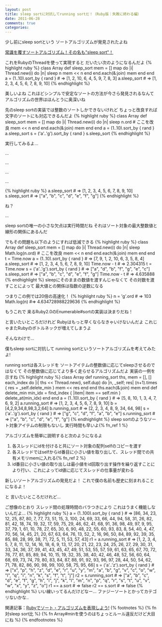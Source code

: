 ```yaml
---
layout: post
title: sleep sortに対抗してrunning sortだ！（Ruby版｜失敗に終わる編）
date: 2011-06-28
comments: true
categories:
---
```



少し前にsleep sortという
ソートアルゴリズムが発見されたよね

[常識を覆すソートアルゴリズム！その名も"sleep sort"！](http://d.hatena.ne.jp/gfx/20110519/1305810786)

これをRubyのThreadを使って実現すると
だいたい次のようになるんだよ
{% highlight ruby %}
class Array
  def sleep_sort
    mem = []
    map do |i|
      Thread.new(i) do |n|
        sleep n
        mem << n
      end
    end.each(&:join)
    mem
  end
end
a = (1..10).sort_by { rand } # => [1, 2, 10, 6, 4, 5, 9, 7, 8, 3]
a.sleep_sort # => [1, 2, 3, 4, 5, 6, 7, 8, 9, 10]
{% endhighlight %}

美しいよね
これほどシンプルで安定なソートの方法が今さら発見されるなんて
アルゴリズムの世界はほんとうに奥深いね

先のsleep sortの実装では整数のソートしかできないけれど
ちょっと改良すれば文字のソートにも対応できるんだよ
{% highlight ruby %}
class Array
  def sleep_sort
    mem = []
    map do |i|
      Thread.new(i) do |n|
        sleep n.ord         # ここを改良
        mem << n
      end
    end.each(&:join)
    mem
  end
end
a = (1..10).sort_by { rand }
a.sleep_sort
s = ('a'..'g').sort_by { rand }
s.sleep_sort
{% endhighlight %}

実行してみるよ...

...


...


...


...


{% highlight ruby %}
a.sleep_sort # => [1, 2, 3, 4, 5, 6, 7, 8, 9, 10]
s.sleep_sort # => ["a", "b", "c", "d", "e", "f", "g"]
{% endhighlight %}

ね？

...

sleep sortの唯一の小さな欠点は実行時間だね
それはソート対象の最大整数値と線形の関係にあるんだ

でもその問題も以下のようにすれば低減できる
{% highlight ruby %}
class Array
  def sleep_sort
    mem = []
    map do |i|
      Thread.new(i) do |n|
        sleep Math.log(n.ord)        # ここを改良
        mem << n
      end
    end.each(&:join)
    mem
  end
end
t = Time.now
a = (1..10).sort_by { rand } # => [7, 9, 1, 2, 10, 6, 3, 5, 8, 4]
a.sleep_sort # => [1, 2, 3, 4, 5, 6, 7, 8, 9, 10]
Time.now - t # => 2.304315
t = Time.now
s = ('a'..'g').sort_by { rand } # => ["a", "d", "b", "f", "g", "e", "c"]
s.sleep_sort # => ["a", "b", "c", "d", "e", "f", "g"]
Time.now - t # => 4.635888
{% endhighlight %}
sleepにそのままの数値を渡すんじゃなくて
その対数を渡すことによって
最大値との関係は指数の逆数になる

つまりこの例では20倍の高速化！
{% highlight ruby %}
n = 'g'.ord # => 103
Math.log(n) #=> 4.634728988229636
{% endhighlight %}

もうこれで
来るRuby2.0のEnumerable#sortの実装は決まりだね！

と言いたいところだけれど
Rubyはもっと早くならなきゃいけないんだよ
これじゃまたRubyのボトルネックが増えてしまうよ


そんなわけで...

僕もsleep sortに対抗して
running sortというソートアルゴリズムを考えてみたよ!

running sortは各スレッドを
ソートアイテムの整数値に応じてsleepさせるのではなくて
その整数値に応じてより多く走らせるアルゴリズムだよ
実装の一例を示すね
{% highlight ruby %}
class Array
  def running_sort
    ths, mem = [], []
    each_index do |i|
      ths << Thread.new(i, self.dup) do |n, _self; res|
        (n+1).times { res = _self.delete_min }
        mem << res
      end
    end
    ths.each(&:join)
    mem
  end
  def delete_min
    min_idx = find_index { |item| item == self.min }
    delete_at(min_idx)
  end
end
a = (1..10).sort_by { rand } # => [5, 8, 10, 1, 3, 4, 7, 6, 9, 2]
a.running_sort # => [1, 2, 3, 4, 5, 6, 7, 8, 9, 10]
b = [4,2,9,34,8,98,3,2,64]
b.running_sort # => [2, 2, 3, 4, 8, 9, 34, 64, 98]
s = ('a'..'g').sort_by { rand } # => ["g", "c", "d", "f", "a", "b", "e"]
s.running_sort # => ["a", "b", "c", "d", "e", "f", "g"]
{% endhighlight %}
sleep sortのようなソート対象アイテムの制限もないし
実行時間も早いよ{% fn_ref 1 %}

アルゴリズムを簡単に説明すると次のようになるよ
1. 各スレッドにidを付けると共にソート対象の配列selfのコピーを渡す
1. 各スレッドではselfからid番目に小さい値を取り出して、スレッド間での共有メモリmemに入れる{% fn_ref 2 %}
1. id番目に小さい値の取り出しは最小値をid回取り出す操作を繰り返すことにより行い、これによってid値に応じてスレッドの仕事量が変わる

新しいソートアルゴリズムの発見だよ！
これで僕の名前も歴史に刻まれることになるよ！

と
言いたいところだけれど...

ご想像のとおり
スレッド間の処理時間のバラつきにより
これはうまく機能しないんだよ...
{% highlight ruby %}
a = (1..100).sort_by { rand } # => [86, 34, 23, 12, 25, 87, 80, 7, 77, 73, 51, 15, 3, 100, 24, 69, 33, 66, 44, 94, 58, 31, 26, 82, 81, 42, 18, 74, 19, 32, 17, 59, 75, 29, 46, 62, 41, 68, 91, 36, 98, 49, 97, 9, 95, 37, 79, 1, 61, 10, 78, 27, 65, 30, 6, 90, 48, 22, 55, 60, 93, 83, 8, 54, 40, 4, 47, 70, 56, 14, 45, 21, 20, 67, 63, 64, 76, 13, 52, 2, 16, 96, 50, 84, 89, 92, 39, 35, 85, 88, 28, 99, 38, 71, 72, 5, 11, 53, 57, 43]
r1 = a.running_sort # => [1, 2, 3, 4, 5, 7, 8, 11, 12, 14, 16, 18, 6, 9, 13, 17, 20, 21, 22, 23, 24, 25, 26, 27, 29, 30, 31, 33, 34, 36, 37, 39, 41, 43, 45, 47, 49, 51, 53, 55, 57, 59, 61, 63, 65, 67, 70, 72, 76, 77, 81, 85, 89, 94, 10, 15, 19, 32, 35, 38, 40, 42, 46, 48, 52, 56, 60, 64, 68, 69, 73, 74, 79, 80, 83, 84, 87, 88, 91, 92, 93, 96, 97, 28, 44, 50, 54, 62, 71, 78, 82, 86, 90, 98, 99, 100, 58, 75, 95, 66]
s = ('a'..'z').sort_by { rand } # => ["x", "p", "h", "z", "d", "e", "r", "u", "y", "m", "a", "b", "g", "v", "c", "o", "w", "l", "q", "i", "n", "k", "s", "f", "t", "j"]
r2 = s.running_sort # => ["a", "b", "c", "d", "e", "f", "g", "h", "i", "j", "k", "l", "m", "n", "p", "q", "r", "s", "t", "u", "v", "w", "x", "y", "z", "o"]
r1 == a.sort # => false
r2 == s.sort # => false
{% endhighlight %}
いい線いってるんだけどなー...
ファジーソートとかってカテゴリないかな..

関連記事：[Rubyでソート・アルゴリズムを表現しよう!](/2010/10/12/Ruby/)
{% footnotes %}
   {% fn 対sleep sort比 %}
   {% fn Array#minを使うのはちょっとルール違反だけど大目にね %}
{% endfootnotes %}
